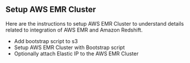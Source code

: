 ## Setup AWS EMR Cluster

Here are the instructions to setup AWS EMR Cluster to understand details related to integration of AWS EMR and Amazon Redshift.
* Add bootstrap script to s3
* Setup AWS EMR Cluster with Bootstrap script
* Optionally attach Elastic IP to the AWS EMR Cluster
